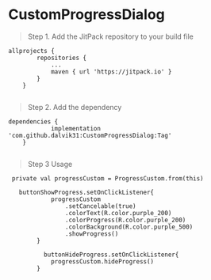 # CustomProgressDialog

> Step 1. Add the JitPack repository to your build file


```
allprojects {
		repositories {
			...
			maven { url 'https://jitpack.io' }
		}
	}
  
  ```
> Step 2. Add the dependency

```
dependencies {
	        implementation 'com.github.dalvik31:CustomProgressDialog:Tag'
	}
  
  ```
  
> Step 3 Usage

```
 private val progressCustom = ProgressCustom.from(this)
 
   buttonShowProgress.setOnClickListener{
            progressCustom
                .setCancelable(true)
                .colorText(R.color.purple_200)
                .colorProgress(R.color.purple_200)
                .colorBackground(R.color.purple_500)
                .showProgress()
        }
        
          buttonHideProgress.setOnClickListener{
            progressCustom.hideProgress()
        }
 
 ```


